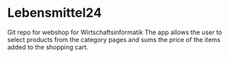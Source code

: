 # Lebensmittel24
Git repo for webshop for Wirtschaftsinformatik
The app allows the user to select products from the category pages and sums the price of the items added to the shopping cart.
